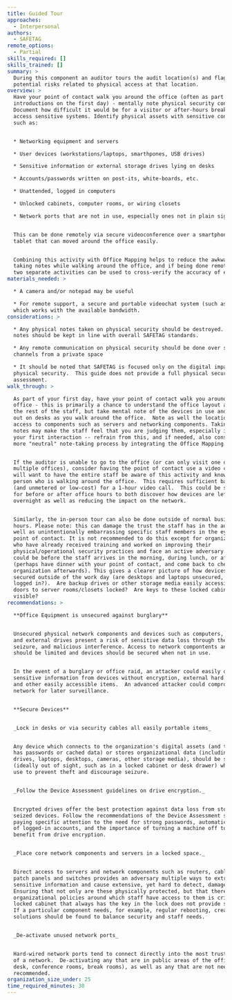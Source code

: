 ```yaml
---
title: Guided Tour
approaches:
  - Interpersonal
authors:
  - SAFETAG
remote_options:
  - Partial
skills_required: []
skills_trained: []
summary: >
  During this component an auditor tours the audit location(s) and flags
  potential risks related to physical access at that location.
overview: >
  Have your point of contact walk you around the office (often as part of
  introductions on the first day) - mentally note physical security concerns. 
  Document how difficult it would be for a visitor or after-hours break-in to
  access sensitive systems. Identify physical assets with sensitive content,
  such as:


  * Networking equipment and servers

  * User devices (workstations/laptops, smarthpones, USB drives)

  * Sensitive information or external storage drives lying on desks

  * Accounts/passwords written on post-its, white-boards, etc.

  * Unattended, logged in computers

  * Unlocked cabinets, computer rooms, or wiring closets

  * Network ports that are not in use, especially ones not in plain sight


  This can be done remotely via secure videoconference over a smartphone or
  tablet that can moved around the office easily.


  Combining this activity with Office Mapping helps to reduce the awkwardness of
  taking notes while walking around the office, and if being done remotely, the
  two separate activities can be used to cross-verify the accuracy of each.
materials_needed: >

  * A camera and/or notepad may be useful

  * For remote support, a secure and portable videochat system (such as Signal)
  which works with the available bandwidth.
considerations: >

  * Any physical notes taken on physical security should be destroyed. Digital
  notes should be kept in line with overall SAFETAG standards.

  * Any remote communication on physical security should be done over secured
  channels from a private space

  * It should be noted that SAFETAG is focused only on the digital impacts of
  physical security.  This guide does not provide a full physical security
  assessment.
walk_through: >

  As part of your first day, have your point of contact walk you around the
  office - this is primarily a chance to understand the office layout and meet
  the rest of the staff, but take mental note of the devices in use and laying
  out on desks as you walk around the office.  Note as well the location and
  access to components such as servers and networking components. Taking actual
  notes may make the staff feel that you are judging them, especially if this is
  your first interaction -- refrain from this, and if needed, also consider a
  more "neutral" note-taking process by integrating the Office Mapping activity.


  If the auditor is unable to go to the office (or can only visit one of
  multiple offices), consider having the point of contact use a video call. You
  will want to have the entire staff be aware of this activity and know the
  person who is walking around the office.  This requires sufficient bandwidth
  (and unmetered or low-cost) for a 1-hour video call.  This could be scheduled
  for before or after office hours to both discover how devices are left
  overnight as well as reducing the impact on the network.


  Similarly, the in-person tour can also be done outside of normal business
  hours. Please note: this can damage the trust the staff has in the auditor, as
  well as unintentionally embarrassing specific staff members in the eyes of the
  point of contact. It is not recommended to do this except for organizations
  who have already received training and worked on improving their
  physical/operational security practices and face an active adversary. This
  could be before the staff arrives in the morning, during lunch, or after hours
  (perhaps have dinner with your point of contact, and come back to check the
  organization afterwards). This gives a clearer picture of how devices are
  secured outside of the work day (are desktops and laptops unsecured, still on,
  logged in?).  Are backup drives or other storage media easily accessible? Are
  doors to server rooms/closets locked?  Are keys to these locked cabinets/rooms
  visible?
recommendations: >

  **Office Equipment is unsecured against burglary**


  Unsecured physical network components and devices such as computers, servers,
  and external drives present a risk of sensitive data loss through theft,
  seizure, and malicious interference. Access to network compontents and servers
  should be limited and devices should be secured when not in use.


  In the event of a burglary or office raid, an attacker could easily obtain
  sensitive information from devices without encryption, external hard drives,
  and other easily accessible items.  An advanced attacker could compromise the
  network for later surveillance.


  **Secure Devices**


  _Lock in desks or via security cables all easily portable items_


  Any device which connects to the organization's digital assets (and therefore
  has passwords or cached data) or stores organizational data (including backup
  drives, laptops, desktops, cameras, other storage media), should be secured
  (ideally out of sight, such as in a locked cabinet or desk drawer) when not in
  use to prevent theft and discourage seizure.


  _Follow the Device Assessment guidelines on drive encryption._


  Encrypted drives offer the best protection against data loss from stolen or
  seized devices. Follow the recommendations of the Device Assessment section,
  paying specific attention to the need for strong passwords, automatic locking
  of logged-in accounts, and the importance of turning a machine off to fully
  benefit from drive encryption.


  _Place core network components and servers in a locked space._


  Direct access to servers and network components such as routers, cablemodems,
  patch panels and switches provides an adversary multiple ways to extract
  sensitive information and cause extensive, yet hard to detect, damage.
  Ensuring that not only are these physically protected, but that there are
  organizational policies around which staff have access to them is critical - a
  locked cabinet that always has the key in the lock does not provide security.
  If a particular component needs, for example, regular rebooting, creative
  solutions should be found to balance security and staff needs.


  _De-activate unused network ports_


  Hard-wired network ports tend to connect directly into the most trusted parts
  of a network.  De-activating any that are in public areas of the office (front
  desk, conference rooms, break rooms), as well as any that are not needed is
  recommended.
organization_size_under: 25
time_required_minutes: 30
---
```


